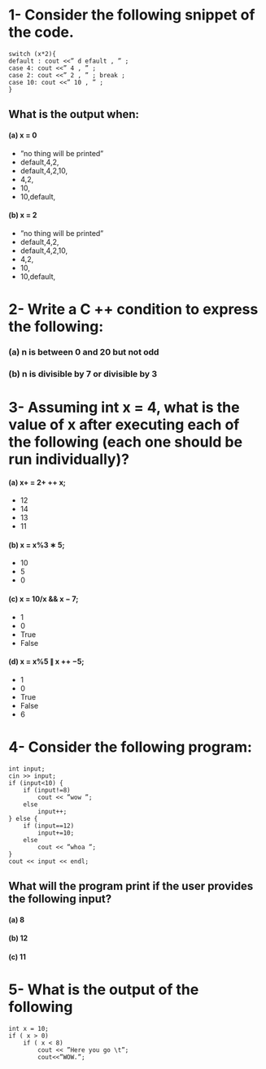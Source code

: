 # 1- Consider the following snippet of the code.
```
switch (x*2){
default : cout <<” d efault , ” ;
case 4: cout <<” 4 , ” ;
case 2: cout <<” 2 , ” ; break ;
case 10: cout <<” 10 , ” ;
}
```
## What is the output when:
#### (a) x = 0
- ”no thing will be printed”
- default,4,2,
- default,4,2,10,
- 4,2,
- 10,
- 10,default,
#### (b) x = 2
- ”no thing will be printed”
-  default,4,2,
-   default,4,2,10,
-   4,2,
-   10,
-   10,default,
# 2- Write a C ++ condition to express the following:
### (a) n is between 0 and 20 but not odd 
### (b) n is divisible by 7 or divisible by 3
# 3- Assuming int x = 4, what is the value of x after executing each of the following (each one should be run individually)?
#### (a) x+ = 2+ ++ x;
- 12
- 14
- 13
- 11
#### (b) x = x%3 ∗ 5;
- 10
- 5
- 0
#### (c) x = 10/x && x − 7;
- 1
- 0
- True
- False
#### (d) x = x%5 ∥ x ++ −5;
- 1
- 0 
- True 
- False 
- 6
# 4-  Consider the following program:
```
int input;
cin >> input;
if (input<10) {
    if (input!=8)
        cout << ”wow ”;
    else
        input++;
} else {
    if (input==12)
        input+=10;
    else
        cout << ”whoa ”;
}
cout << input << endl;
```
## What will the program print if the user provides the following input?
#### (a) 8
#### (b) 12
#### (c) 11
# 5- What is the output of the following
```
int x = 10;
if ( x > 0)
    if ( x < 8)
        cout << ”Here you go \t”;
        cout<<”WOW.”;
```
